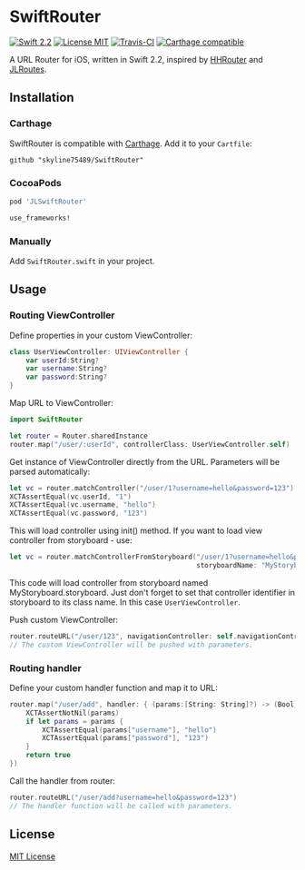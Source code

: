 SwiftRouter
===========

[![Swift 2.2](https://img.shields.io/badge/Swift-2.2-orange.svg?style=flat)](https://developer.apple.com/swift/)
[![License MIT](https://img.shields.io/badge/License-MIT-blue.svg?style=flat)](https://github.com/skyline75489/SwiftRouter/blob/master/LICENSE)
[![Travis-CI](https://travis-ci.org/skyline75489/SwiftRouter.svg?branch=master)](https://travis-ci.org/skyline75489/SwiftRouter)
[![Carthage compatible](https://img.shields.io/badge/Carthage-compatible-4BC51D.svg?style=flat)](https://github.com/Carthage/Carthage)

A URL Router for iOS, written in Swift 2.2, inspired by [HHRouter](https://github.com/Huohua/HHRouter) and [JLRoutes](https://github.com/joeldev/JLRoutes).

## Installation

### Carthage

SwiftRouter is compatible with [Carthage](https://github.com/Carthage/Carthage). Add it to your `Cartfile`:

    github "skyline75489/SwiftRouter"

### CocoaPods

```ruby
pod 'JLSwiftRouter'

use_frameworks!
```

### Manually

Add `SwiftRouter.swift` in your project.

## Usage
   
### Routing ViewController

Define properties in your custom ViewController:

```swift
class UserViewController: UIViewController {
    var userId:String?
    var username:String?
    var password:String?
}
```

Map URL to ViewController:

```swift
import SwiftRouter

let router = Router.sharedInstance
router.map("/user/:userId", controllerClass: UserViewController.self)
```

Get instance of ViewController directly from the URL. Parameters will be parsed automatically:

```swift
let vc = router.matchController("/user/1?username=hello&password=123")!
XCTAssertEqual(vc.userId, "1")
XCTAssertEqual(vc.username, "hello")
XCTAssertEqual(vc.password, "123")
```

This will load controller using init() method. If you want to load view controller from storyboard - use: 
```swift
let vc = router.matchControllerFromStoryboard("/user/1?username=hello&password=123", 
                                              storyboardName: "MyStoryboard")!
```

This code will load controller from storyboard named MyStoryboard.storyboard. Just don't forget to set that controller identifier in storyboard to its class name. In this case ``` UserViewController ```.

Push custom ViewController:

```swift
router.routeURL("/user/123", navigationController: self.navigationController!)
// The custom ViewController will be pushed with parameters.

```

### Routing handler

Define your custom handler function and map it to URL:

```swift
router.map("/user/add", handler: { (params:[String: String]?) -> (Bool) in
    XCTAssertNotNil(params)
    if let params = params {
        XCTAssertEqual(params["username"], "hello")
        XCTAssertEqual(params["password"], "123")
    }
    return true
})
```

Call the handler from router:

```swift
router.routeURL("/user/add?username=hello&password=123") 
// The handler function will be called with parameters.
```

## License

[MIT License](https://github.com/skyline75489/SwiftRouter/blob/master/LICENSE)

